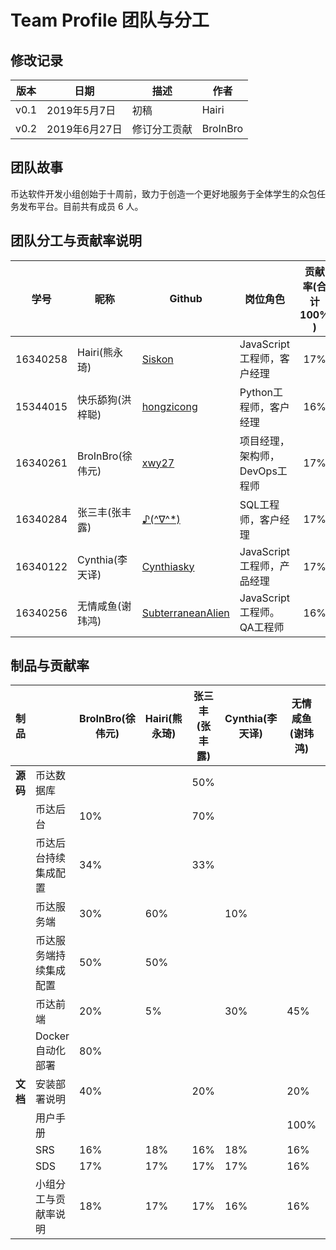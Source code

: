 # Team Profile 团队与分工

## 修改记录

|版本|日期|描述|作者|
|-|-|-|-|
|v0.1|2019年5月7日|初稿|Hairi|
|v0.2|2019年6月27日|修订分工贡献|BroInBro|

## 团队故事

币达软件开发小组创始于十周前，致力于创造一个更好地服务于全体学生的众包任务发布平台。目前共有成员 6 人。

## 团队分工与贡献率说明

|学号|昵称|Github|岗位角色|贡献率(合计 100% )
|-|-|-|-|:-:|
|16340258|Hairi(熊永琦)|[Siskon](https://github.com/SiskonEmilia)|JavaScript工程师，客户经理|17%|
|15344015|快乐舔狗(洪梓聪)|[hongzicong](https://github.com/hongzicong)|Python工程师，客户经理|16%|
|16340261|BroInBro(徐伟元)|[xwy27](https://github.com/xwy27)|项目经理，架构师，DevOps工程师|17%|
|16340284|张三丰(张丰露)|[♪(^∇^*)](https://github.com/zhangflu)|SQL工程师，客户经理|17%|
|16340122|Cynthia(李天译)|[Cynthiasky](https://github.com/Cynthiasky)|JavaScript工程师，产品经理|17%|
|16340256|无情咸鱼(谢玮鸿)|[SubterraneanAlien](https://github.com/sysuxwh)|JavaScript工程师。QA工程师|16%|

## 制品与贡献率

| 制品 | | BroInBro(徐伟元) | Hairi(熊永琦) | 张三丰(张丰露) | Cynthia(李天译) | 无情咸鱼(谢玮鸿) | 快乐舔狗(洪梓聪) |
| ---- | ------------------------- | ---- | ---- | ---- | ---- | ---- | ---- |
| **源码** | 币达数据库 |  |  | 50% |  | | 50% |
| | 币达后台 | 10% | | 70% | | | 20% |
| | 币达后台持续集成配置 | 34% | | 33% | | | 33% |
| | 币达服务端 | 30% | 60% | | 10% | |  |
| | 币达服务端持续集成配置 | 50% | 50% | | | | |
| | 币达前端 | 20% | 5% | | 30% | 45% | |
| | Docker 自动化部署 | 80% | | | | | 20% |
| **文档** | 安装部署说明 | 40% | | 20% | | 20% | 20% |
| | 用户手册 | | | | | 100% | |
| | SRS | 16% | 18% | 16% | 18% | 16% | 16% |
| | SDS | 17% | 17% | 17% | 17% | 16% | 16% |
| | 小组分工与贡献率说明 | 18% | 17% | 17% | 16% | 16% | 16% |